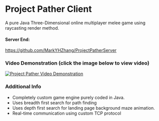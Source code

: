 # Project Pather Client
A pure Java Three-Dimensional online multiplayer melee game using raycasting render method.

#### Server End:
https://github.com/MarkYHZhang/ProjectPatherServer

### Video Demonstration (click the image below to view video)
[![Project Pather Video Demonstration](https://img.youtube.com/vi/rZfde6Bnzm0/0.jpg)](https://www.youtube.com/embed/rZfde6Bnzm0)

### Additional Info
- Completely custom game engine purely coded in Java.
- Uses breadth first search for path finding
- Uses depth first search for landing page background maze animation.
- Real-time communication using custom TCP protocol
